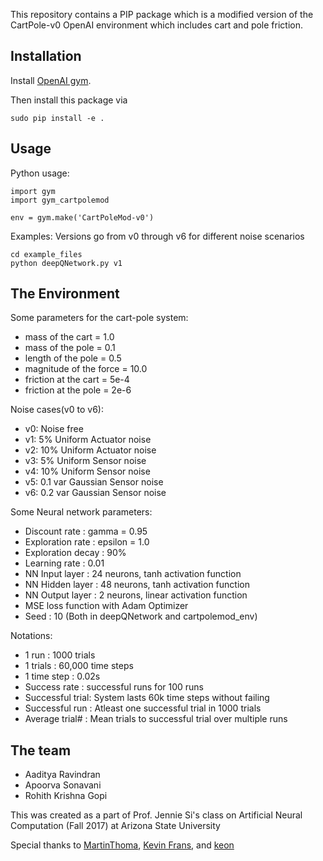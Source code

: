 This repository contains a PIP package which is a modified version of the 
CartPole-v0 OpenAI environment which includes cart and pole friction.


## Installation

Install [OpenAI gym](https://gym.openai.com/docs/).

Then install this package via

```
sudo pip install -e .
```

## Usage
Python usage:
```
import gym
import gym_cartpolemod

env = gym.make('CartPoleMod-v0')
```
Examples:
Versions go from v0 through v6 for different noise scenarios
```
cd example_files
python deepQNetwork.py v1
```

## The Environment

Some parameters for the cart-pole system:
- mass of the cart = 1.0
- mass of the pole = 0.1
- length of the pole = 0.5 
- magnitude of the force = 10.0
- friction at the cart = 5e-4
- friction at the pole = 2e-6

Noise cases(v0 to v6):
- v0: Noise free
- v1: 5%  Uniform Actuator noise
- v2: 10% Uniform Actuator noise
- v3: 5%  Uniform Sensor noise
- v4: 10% Uniform Sensor noise
- v5: 0.1 var Gaussian Sensor noise
- v6: 0.2 var Gaussian Sensor noise

Some Neural network parameters:
- Discount rate     : gamma = 0.95
- Exploration rate  : epsilon = 1.0
- Exploration decay : 90%
- Learning rate 	: 0.01
- NN Input layer	: 24 neurons, tanh activation function
- NN Hidden layer	: 48 neurons, tanh activation function
- NN Output layer	: 2 neurons, linear activation function
- MSE loss function with Adam Optimizer
- Seed				: 10 (Both in deepQNetwork and cartpolemod_env)

Notations:
- 1 run	      	  : 1000 trials
- 1 trials    	  : 60,000 time steps
- 1 time step 	  : 0.02s
- Success rate	  : successful runs for 100 runs
- Successful trial: System lasts 60k time steps without failing
- Successful run  : Atleast one successful trial in 1000 trials
- Average trial#  : Mean trials to successful trial over multiple runs  

## The team
- Aaditya Ravindran
- Apoorva Sonavani
- Rohith Krishna Gopi

This was created as a part of Prof. Jennie Si's class on Artificial Neural Computation (Fall 2017) at Arizona State University

Special thanks to [MartinThoma](https://github.com/MartinThoma/banana-gym), [Kevin Frans](https://github.com/kvfrans/openai-cartpole), and [keon](https://keon.io/deep-q-learning/)
